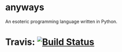 # anyways
An esoteric programming language written in Python.

# Travis: [![Build Status](https://travis-ci.org/gusg21/anyways.svg?branch=master)](https://travis-ci.org/gusg21/anyways)
